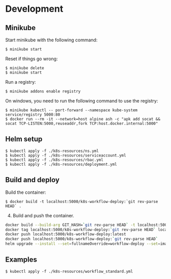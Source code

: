 # Development

## Minikube

Start minikube with the following command:

    $ minikube start

Reset if things go wrong:

    $ minikube delete
    $ minikube start

Run a registry:

    $ minikube addons enable registry

On windows, you need to run the following command to use the registry:

    $ minikube kubectl -- port-forward --namespace kube-system service/registry 5000:80
    $ docker run --rm -it --network=host alpine ash -c "apk add socat && socat TCP-LISTEN:5000,reuseaddr,fork TCP:host.docker.internal:5000"

## Helm setup

    $ kubectl apply -f ./k8s-resources/ns.yml
    $ kubectl apply -f ./k8s-resources/serviceaccount.yml
    $ kubectl apply -f ./k8s-resources/rbac.yml
    $ kubectl apply -f ./k8s-resources/deployment.yml

## Build and deploy

Build the container:

    $ docker build -t localhost:5000/k8s-workflow-deploy:`git rev-parse HEAD` .

4. Build and push the container.

```bash
docker build --build-arg GIT_HASH=`git rev-parse HEAD` -t localhost:5000/k8s-workflow-deploy:`git rev-parse HEAD` .
docker tag localhost:5000/k8s-workflow-deploy:`git rev-parse HEAD` localhost:5000/k8s-workflow-deploy:latest
docker push localhost:5000/k8s-workflow-deploy:latest
docker push localhost:5000/k8s-workflow-deploy:`git rev-parse HEAD`
helm upgrade --install --set=fullnameOverride=workflow-deploy --set=image.repository=localhost:5000/k8s-workflow-deploy --set=image.tag=`git rev-parse HEAD` workflow-deploy ./chart/
```

## Examples

    $ kubectl apply -f ./k8s-resources/workflow_standard.yml
